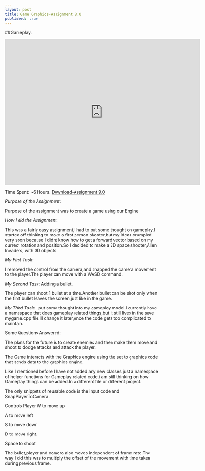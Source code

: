 ```yaml
---
layout: post
title: Game Graphics-Assignment 8.0
published: true
---
```



##Gameplay.
<iframe width="640" height="480" src="http://cade.utah.edu/~gujjar/Assignment9/ass9.JPG" frameborder="0" allowfullscreen></iframe>

Time Spent: ~6 Hours.
[Download-Assignment 9.0](http://cade.utah.edu/~gujjar/Assignment9/game.zip)


_Purpose of the Assignment_:

Purpose of the assignment was to create a game using our Engine

_How I did the Assignment_:

This was a fairly easy assignment,I had to put some thought on gameplay.I started off thinking to make a first person shooter,but my ideas crumpled very soon because I didnt know how to get a forward vector based on my currect rotation
and position.So I decided to make a 2D space shooter,Alien Invaders, with 3D objects

_My First Task_:

I removed the control from the camera,and snapped the camera movement to the player.The player can move with a WASD command.


_My Second Task_:
Adding a bullet.

The player can shoot 1 bullet at a time.Another bullet can be shot only when the first bullet leaves the screen,just like in the game.


_My Third Task_:
I put some thought into my gameplay model.I currently have a namespace that does gameplay related things,but it still lives in the save mygame.cpp file.Ill change it later,once the code gets too complicated to maintain.
	

Some Questions Answered:

The plans for the future is to create enemies and then make them move and shoot to dodge attacks and attack the player.


The Game interacts with the Graphics engine using the set to graphics code that sends data to the graphics engine.


Like I mentioned before I have not added any new classes just a namespace of helper functions for Gameplay related code.i am still thinking on how Gameplay things can be added.In a different file or different project.


The only snippets of reusable code is the input code and SnapPlayerToCamera.



Controls
Player
W to move up

A to move left

S to move down

D to move right.

Space to shoot

The bullet,player and camera also moves independent of frame rate.The way I did this was to multiply the offset of the movement with time taken during previous frame.






